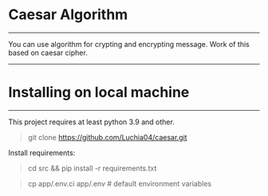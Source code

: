 # Caesar Algorithm

-------------
You can use algorithm for crypting and encrypting message. Work of this based on caesar cipher.

-------------

# Installing on local machine

------------
This project requires at least python 3.9 and other.

> git clone https://github.com/Luchia04/caesar.git

Install requirements:
> cd src && pip install -r requirements.txt

> cp app/.env.ci app/.env  # default environment variables
